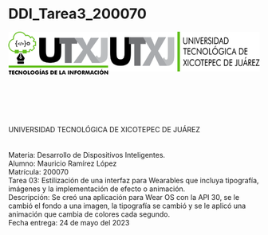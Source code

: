 # DDI_Tarea3_200070
<div style="display: flex; justify-content: space-between;">
    <img align="left" src="https://github.com/MauricioRL15/Logos_UTXJ/blob/main/LOGO%20TIC.png?raw=true" alt="Imagen 1" width="200"; />
    <img align="right" src="https://github.com/MauricioRL15/Logos_UTXJ/blob/main/LOGO%20UTXJ%202019.png?raw=true" alt="Imagen 2" width="300" height="80" />
</div><br><br><br><br><br><br>
UNIVERSIDAD TECNOLÓGICA DE XICOTEPEC DE JUÁREZ <br><br><br>
Materia: Desarrollo de Dispositivos Inteligentes. <br>
Alumno: Mauricio Ramírez López<br>
Matrícula: 200070 <br>
Tarea 03: Estilización de una interfaz para Wearables que incluya tipografía, imágenes y la implementación de efecto o animación.<br>
Descripción: Se creó una aplicación para Wear OS con la API 30, se le cambió el fondo a una imagen, la tipografía se cambió y se le aplicó una animación que cambia de colores cada segundo.<br>
Fecha entrega: 24 de mayo del 2023
